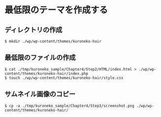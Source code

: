 # 最低限のテーマを作成する

## ディレクトリの作成

```shell
$ mkdir ./wp/wp-content/themes/kuroneko-hair
```

## 最低限のファイルの作成

```shell
$ cat ./tmp/kuroneko_sample/Chapter4/Step2/HTML/index.html > ./wp/wp-content/themes/kuroneko-hair/index.php
$ touch ./wp/wp-content/themes/kuroneko-hair/style.css
```

## サムネイル画像のコピー

```shell
$ cp -a ./tmp/kuroneko_sample/Chapter4/Step3/screenshot.png ./wp/wp-content/themes/kuroneko-hair/
```

